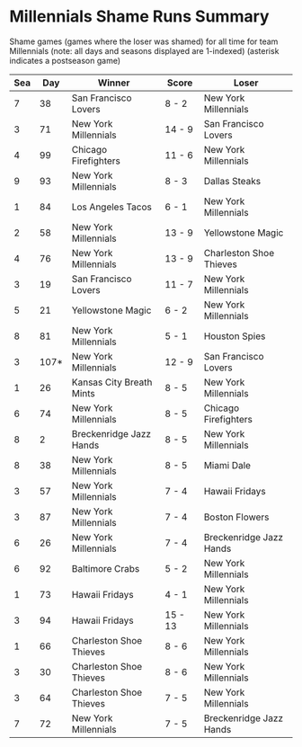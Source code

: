 # Millennials Shame Runs Summary



Shame games (games where the loser was shamed) for all time for team Millennials (note: all days and seasons displayed are 1-indexed) (asterisk indicates a postseason game)


| Sea | Day | Winner | Score | Loser | 
| ------ |------ |------ |------ |------ |
| 7 | 38 | San Francisco Lovers | 8 - 2 | New York Millennials | 
| 3 | 71 | New York Millennials | 14 - 9 | San Francisco Lovers | 
| 4 | 99 | Chicago Firefighters | 11 - 6 | New York Millennials | 
| 9 | 93 | New York Millennials | 8 - 3 | Dallas Steaks | 
| 1 | 84 | Los Angeles Tacos | 6 - 1 | New York Millennials | 
| 2 | 58 | New York Millennials | 13 - 9 | Yellowstone Magic | 
| 4 | 76 | New York Millennials | 13 - 9 | Charleston Shoe Thieves | 
| 3 | 19 | San Francisco Lovers | 11 - 7 | New York Millennials | 
| 5 | 21 | Yellowstone Magic | 6 - 2 | New York Millennials | 
| 8 | 81 | New York Millennials | 5 - 1 | Houston Spies | 
| 3 | 107* | New York Millennials | 12 - 9 | San Francisco Lovers | 
| 1 | 26 | Kansas City Breath Mints | 8 - 5 | New York Millennials | 
| 6 | 74 | New York Millennials | 8 - 5 | Chicago Firefighters | 
| 8 | 2 | Breckenridge Jazz Hands | 8 - 5 | New York Millennials | 
| 8 | 38 | New York Millennials | 8 - 5 | Miami Dale | 
| 3 | 57 | New York Millennials | 7 - 4 | Hawaii Fridays | 
| 3 | 87 | New York Millennials | 7 - 4 | Boston Flowers | 
| 6 | 26 | New York Millennials | 7 - 4 | Breckenridge Jazz Hands | 
| 6 | 92 | Baltimore Crabs | 5 - 2 | New York Millennials | 
| 1 | 73 | Hawaii Fridays | 4 - 1 | New York Millennials | 
| 3 | 94 | Hawaii Fridays | 15 - 13 | New York Millennials | 
| 1 | 66 | Charleston Shoe Thieves | 8 - 6 | New York Millennials | 
| 3 | 30 | Charleston Shoe Thieves | 8 - 6 | New York Millennials | 
| 3 | 64 | Charleston Shoe Thieves | 7 - 5 | New York Millennials | 
| 7 | 72 | New York Millennials | 7 - 5 | Breckenridge Jazz Hands | 


